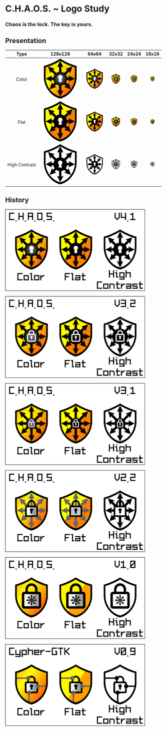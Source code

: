 C.H.A.O.S. ~ Logo Study
=======================
### Chaos is the lock. The key is yours.

## Presentation

|Type|128x128|64x64|32x32|24x24|16x16|
|:---:|:---:|:---:|:---:|:---:|:---:|
|Color|<img src="https://raw.githubusercontent.com/TonyWhite/C.H.A.O.S./master/media/img/CHAOS.svg?sanitize=true" width=128>|<img src="https://raw.githubusercontent.com/TonyWhite/C.H.A.O.S./master/media/img/CHAOS.svg?sanitize=true" width=64>|<img src="https://raw.githubusercontent.com/TonyWhite/C.H.A.O.S./master/media/img/CHAOS.svg?sanitize=true" width=32>|<img src="https://raw.githubusercontent.com/TonyWhite/C.H.A.O.S./master/media/img/CHAOS.svg?sanitize=true" width=24>|<img src="https://raw.githubusercontent.com/TonyWhite/C.H.A.O.S./master/media/img/CHAOS.svg?sanitize=true" width=16>|
|Flat|<img src="https://raw.githubusercontent.com/TonyWhite/C.H.A.O.S./master/media/img/flat/CHAOS.svg?sanitize=true" width=128>|<img src="https://raw.githubusercontent.com/TonyWhite/C.H.A.O.S./master/media/img/flat/CHAOS.svg?sanitize=true" width=64>|<img src="https://raw.githubusercontent.com/TonyWhite/C.H.A.O.S./master/media/img/flat/CHAOS.svg?sanitize=true" width=32>|<img src="https://raw.githubusercontent.com/TonyWhite/C.H.A.O.S./master/media/img/flat/CHAOS.svg?sanitize=true" width=24>|<img src="https://raw.githubusercontent.com/TonyWhite/C.H.A.O.S./master/media/img/flat/CHAOS.svg?sanitize=true" width=16>|
|High Contrast|<img src="https://raw.githubusercontent.com/TonyWhite/C.H.A.O.S./master/media/img/high_contrast/CHAOS.svg?sanitize=true" width=128>|<img src="https://raw.githubusercontent.com/TonyWhite/C.H.A.O.S./master/media/img/high_contrast/CHAOS.svg?sanitize=true" width=64>|<img src="https://raw.githubusercontent.com/TonyWhite/C.H.A.O.S./master/media/img/high_contrast/CHAOS.svg?sanitize=true" width=32>|<img src="https://raw.githubusercontent.com/TonyWhite/C.H.A.O.S./master/media/img/high_contrast/CHAOS.svg?sanitize=true" width=24>|<img src="https://raw.githubusercontent.com/TonyWhite/C.H.A.O.S./master/media/img/high_contrast/CHAOS.svg?sanitize=true" width=16>|

## History

![Chaos logos v4.1](https://raw.githubusercontent.com/TonyWhite/C.H.A.O.S./master/media/img/logo_study/CHAOS_v4.1.png)

![Chaos logos v3.2](https://raw.githubusercontent.com/TonyWhite/C.H.A.O.S./master/media/img/logo_study/CHAOS_v3.2.png)

![Chaos logos v3.1](https://raw.githubusercontent.com/TonyWhite/C.H.A.O.S./master/media/img/logo_study/CHAOS_v3.1.png)

![Chaos logos v2.2](https://raw.githubusercontent.com/TonyWhite/C.H.A.O.S./master/media/img/logo_study/CHAOS_v2.2.png)

![Chaos logos v1.0](https://raw.githubusercontent.com/TonyWhite/C.H.A.O.S./master/media/img/logo_study/CHAOS_v1.0.png)

![Cypher-GTK logos v0.9](https://raw.githubusercontent.com/TonyWhite/C.H.A.O.S./master/media/img/logo_study/Cypher-GTK_v0.9.png)
